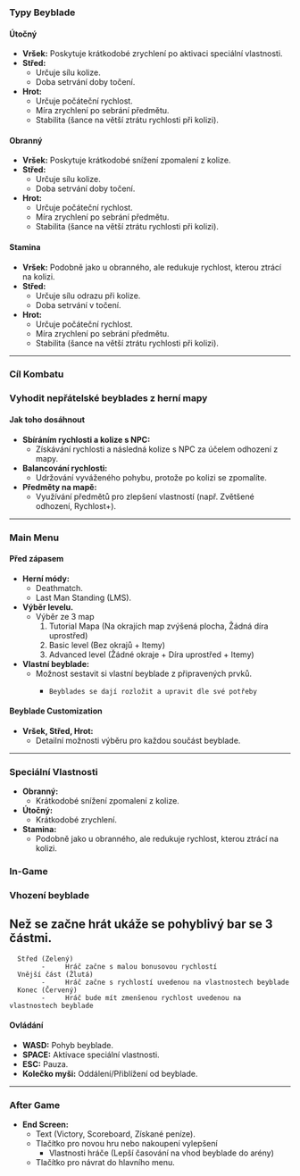 ### **Typy Beyblade**

#### Útočný
- **Vršek:** Poskytuje krátkodobé zrychlení po aktivaci speciální vlastnosti.
- **Střed:**
  - Určuje sílu kolize.
  - Doba setrvání doby točení.
- **Hrot:**
  - Určuje počáteční rychlost.
  - Míra zrychlení po sebrání předmětu.
  - Stabilita (šance na větší ztrátu rychlosti při kolizi).

#### Obranný
- **Vršek:** Poskytuje krátkodobé snížení zpomalení z kolize.
- **Střed:**
  - Určuje sílu kolize.
  - Doba setrvání doby točení.
- **Hrot:**
  - Určuje počáteční rychlost.
  - Míra zrychlení po sebrání předmětu.
  - Stabilita (šance na větší ztrátu rychlosti při kolizi).

#### Stamina
- **Vršek:** Podobně jako u obranného, ale redukuje rychlost, kterou ztrácí na kolizi.
- **Střed:**
  - Určuje sílu odrazu při kolize.
  - Doba setrvání v točení.
- **Hrot:**
  - Určuje počáteční rychlost.
  - Míra zrychlení po sebrání předmětu.
  - Stabilita (šance na větší ztrátu rychlosti při kolizi).

---

### **Cíl Kombatu**
### Vyhodit nepřátelské beyblades z herní mapy
#### Jak toho dosáhnout
- **Sbíráním rychlosti a kolize s NPC:**
  - Získávání rychlosti a následná kolize s NPC za účelem odhození z mapy.
- **Balancování rychlosti:**
  - Udržování vyváženého pohybu, protože po kolizi se zpomalíte.
- **Předměty na mapě:**
  - Využívání předmětů pro zlepšení vlastností (např. Zvětšené odhození, Rychlost+).

---

### **Main Menu**

#### Před zápasem
- **Herní módy:**
  - Deathmatch.
  - Last Man Standing (LMS).
- **Výběr levelu.**
  - Výběr ze 3 map
      1. Tutorial Mapa (Na okrajích map zvýšená plocha, Žádná díra uprostřed)
      2. Basic level (Bez okrajů + Itemy)
      3. Advanced level (Žádné okraje + Díra uprostřed + Itemy)
- **Vlastní beyblade:**
  - Možnost sestavit si vlastní beyblade z připravených prvků.
      -     Beyblades se dají rozložit a upravit dle své potřeby

#### Beyblade Customization
- **Vršek, Střed, Hrot:**
  - Detailní možnosti výběru pro každou součást beyblade.

---

### **Speciální Vlastnosti**

- **Obranný:**
  - Krátkodobé snížení zpomalení z kolize.
- **Útočný:**
  - Krátkodobé zrychlení.
- **Stamina:**
  - Podobně jako u obranného, ale redukuje rychlost, kterou ztrácí na kolizi.
  
### **In-Game**
### Vhození beyblade
##  Než se začne hrát ukáže se pohyblivý bar se 3 částmi.
      Střed (Zelený)
            -     Hráč začne s malou bonusovou rychlostí
      Vnější část (Žlutá)
            -     Hráč začne s rychlostí uvedenou na vlastnostech beyblade
      Konec (Červený)
            -     Hráč bude mít zmenšenou rychlost uvedenou na vlastnostech beyblade

#### Ovládání
- **WASD:** Pohyb beyblade.
- **SPACE:** Aktivace speciální vlastnosti.
- **ESC:** Pauza.
- **Kolečko myši:** Oddálení/Přiblížení od beyblade.
---
### **After Game**
- **End Screen:**
  - Text (Victory, Scoreboard, Získané peníze).
  - Tlačítko pro novou hru nebo nakoupení vylepšení
      - Vlastnosti hráče (Lepší časování na vhod beyblade do arény)
  - Tlačítko pro návrat do hlavního menu.